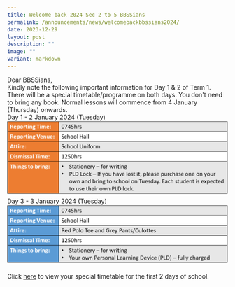 ```yaml
---
title: Welcome back 2024 Sec 2 to 5 BBSSians
permalink: /announcements/news/welcomebackbbssians2024/
date: 2023-12-29
layout: post
description: ""
image: ""
variant: markdown
---
```

Dear BBSSians,
<br>
Kindly note the following important information for Day 1 &amp; 2 of Term 1. There will be a special timetable/programme on both days. You don't need to bring any book. Normal lessons will commence from 4 January (Thursday) onwards.
<br>
<u>Day 1 - 2 January 2024 (Tuesday)</u>
![](/images/table_1_first_day_of_school.png)
<u>Day 3 - 3 January 2024 (Tuesday)</u>
![](/images/table_2_first_day_of_school.png)

Click [here](/files/Welcome_back_2024_Sec_2_5_BBSSians.pdf) to view your special timetable for the first 2 days of school.